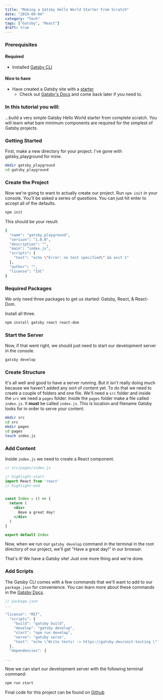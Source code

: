 ```yaml
---
title: "Making a Gatsby Hello World Starter From Scratch"
date: "2019-09-04"
category: "Tech"
tags: ["Gatsby", "React"]
draft: true
---
```


### Prerequisites
  #### Required

  - Installed [Gatsby CLI](https://www.gatsbyjs.org/docs/quick-start)

  #### Nice to have
- Have created a Gatsby site with a [starter](https://www.gatsbyjs.org/starters/?v=2)
  - Check out [Gatsby's Docs](https://www.gatsbyjs.org/docs/) and come back later if you need to.

### In this tutorial you will:

...build a very simple Gatsby Hello World starter from complete scratch. You will learn what bare minimum components are required for the simplest of Gatsby projects.

### Getting Started

First, make a new directory for your project. I've gone with gatsby_playground for mine.

```bash
mkdir gatsby_playground
cd gatsby_playground
```

### Create the Project

Now we're going to want to actually create our project. Run `npm init` in your console. You'll be asked a series of questions. You can just hit enter to accept all of the defaults.

```bash
npm init
```

This should be your result:

```bash
{
  "name": "gatsby_playground",
  "version": "1.0.0",
  "description": "",
  "main": "index.js",
  "scripts": {
    "test": "echo \"Error: no test specified\" && exit 1"
  },
  "author": "",
  "license": "ISC"
}
```

### Required Packages

We only need three packages to get us started: Gatsby, React, & React-Dom.

Install all three.

```bash
npm install gatsby react react-dom
```

### Start the Server

Now, if that went right, we should just need to start our development server
in the console.

```bash
gatsby develop
```

### Create Structure

It's all well and good to have a server running. But it isn't really doing much because we haven't added any sort of content yet. To do that we need to create a couple of folders and one file. We'll need a `src` folder and inside the `src` we need a `pages` folder. Inside the `pages` folder make a file called `index.js`. It __must__ be called `index.js`. This is location and filename Gatsby looks for in order to serve your content.

```bash
mkdir src
cd src
mkdir pages
cd pages
touch index.js
```

### Add Content

Inside `index.js` we need to create a React component. 

```jsx
// src/pages/index.js

// highlight-start
import React from 'react'
// highlight-end


const Index = () => {
  return (
    <div>
      Have a great day!
    </div>
  )
}

export default Index
```

Now, when we run our `gatsby develop` command in the terminal in the root directory of our project, we'll get "Have a great day!" in our browser.

That's it! We have a Gatsby site! Just one more thing and we're done.

### Add Scripts

The Gatsby CLI comes with a few commands that we'll want to add to our `package.json` for convenience. You can learn more about these commands in the [Gatsby Docs](https://www.gatsbyjs.org/docs/gatsby-cli/). 

```js
// package.json
...

"license": "MIT",
  "scripts": {
    "build": "gatsby build",
    "develop": "gatsby develop",
    "start": "npm run develop",
    "serve": "gatsby serve",
    "test": "echo \"Write tests! -> https://gatsby.dev/unit-testing \""
  },
  "dependencies": {

...
```

Now we can start our development server with the following terminal command:

```bash
npm run start
```

Final code for this project can be found on [Github](https://github.com/AliLynne/gatsby_hello_world)